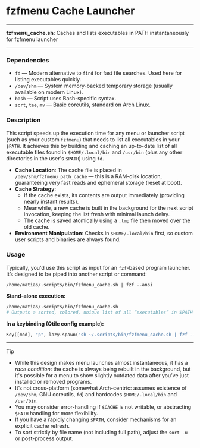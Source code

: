 # fzfmenu Cache Launcher

---

**fzfmenu_cache.sh**: Caches and lists executables in PATH instantaneously for fzfmenu launcher

---

### Dependencies

- `fd` — Modern alternative to `find` for fast file searches. Used here for listing executables quickly.
- `/dev/shm` — System memory-backed temporary storage (usually available on modern Linux).
- `bash` — Script uses Bash-specific syntax.
- `sort`, `tee`, `mv` — Basic coreutils, standard on Arch Linux.

### Description

This script speeds up the execution time for any menu or launcher script (such as your custom `fzfmenu`) that needs to list all executables in your `$PATH`. It achieves this by building and caching an up-to-date list of all executable files found in `$HOME/.local/bin` and `/usr/bin` (plus any other directories in the user's `$PATH`) using `fd`.

- **Cache Location**: The cache file is placed in `/dev/shm/fzfmenu_path_cache` — this is a RAM-disk location, guaranteeing very fast reads and ephemeral storage (reset at boot).
- **Cache Strategy**: 
    - If the cache exists, its contents are output immediately (providing nearly instant results).
    - Meanwhile, a new cache is built in the background for the next script invocation, keeping the list fresh with minimal launch delay.
    - The cache is saved atomically using a `.tmp` file then moved over the old cache.
- **Environment Manipulation**: Checks in `$HOME/.local/bin` first, so custom user scripts and binaries are always found.

### Usage

Typically, you'd use this script as input for an `fzf`-based program launcher. It’s designed to be piped into another script or command:

```
/home/matias/.scripts/bin/fzfmenu_cache.sh | fzf --ansi
```

**Stand-alone execution:**
```sh
/home/matias/.scripts/bin/fzfmenu_cache.sh
# Outputs a sorted, colored, unique list of all “executables” in $PATH directories
```

**In a keybinding (Qtile config example):**
```python
Key([mod], "p", lazy.spawn("sh ~/.scripts/bin/fzfmenu_cache.sh | fzf --ansi | xargs -r $SHELL -ic"))
```

---

> [!TIP]
> - While this design makes menu launches almost instantaneous, it has a *race condition*: the cache is always being rebuilt in the background, but it's possible for a menu to show slightly outdated data after you’ve just installed or removed programs.
> - It’s not cross-platform (somewhat Arch-centric: assumes existence of `/dev/shm`, GNU coreutils, `fd`) and hardcodes `$HOME/.local/bin` and `/usr/bin`.
> - You may consider error-handling if `$CACHE` is not writable, or abstracting `$PATH` handling for more flexibility.
> - If you have a rapidly changing `$PATH`, consider mechanisms for an explicit cache refresh.
> - To sort strictly by file name (not including full path), adjust the `sort -u` or post-process output.